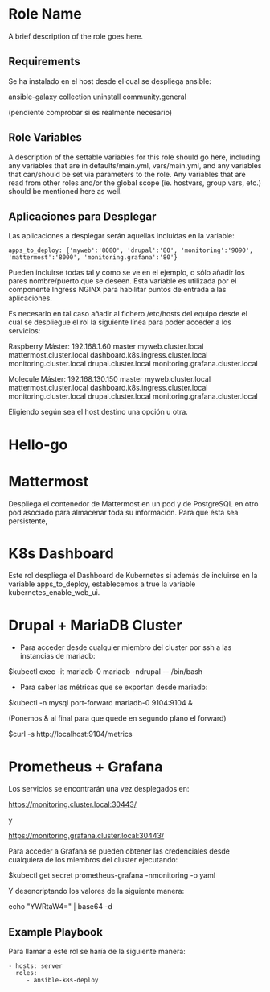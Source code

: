 Role Name
=========

A brief description of the role goes here.

Requirements
------------

Se ha instalado en el host desde el cual se despliega ansible:

ansible-galaxy collection uninstall community.general

(pendiente comprobar si es realmente necesario)

Role Variables
--------------

A description of the settable variables for this role should go here, including any variables that are in defaults/main.yml, vars/main.yml, and any variables that can/should be set via parameters to the role. Any variables that are read from other roles and/or the global scope (ie. hostvars, group vars, etc.) should be mentioned here as well.



Aplicaciones para Desplegar
--------------------------
Las aplicaciones a desplegar serán aquellas incluidas en la variable:

```
apps_to_deploy: {'myweb':'8080', 'drupal':'80', 'monitoring':'9090', 'mattermost':'8000', 'monitoring.grafana':'80'}
```

Pueden incluirse todas tal y como se ve en el ejemplo, o sólo añadir los pares nombre/puerto que se deseen. Esta variable es utilizada por el componente Ingress NGINX para habilitar puntos de entrada a las aplicaciones.

Es necesario en tal caso añadir al fichero /etc/hosts del equipo desde el cual se despliegue el rol la siguiente línea para poder acceder a los servicios:

Raspberry Máster:
192.168.1.60 master myweb.cluster.local mattermost.cluster.local dashboard.k8s.ingress.cluster.local monitoring.cluster.local drupal.cluster.local monitoring.grafana.cluster.local

Molecule Máster:
192.168.130.150 master myweb.cluster.local mattermost.cluster.local dashboard.k8s.ingress.cluster.local monitoring.cluster.local drupal.cluster.local monitoring.grafana.cluster.local


Eligiendo según sea el host destino una opción u otra.


# Hello-go



# Mattermost
Despliega el contenedor de Mattermost en un pod y de PostgreSQL en otro pod asociado para almacenar toda su información. Para que ésta sea persistente, 

# K8s Dashboard
Este rol despliega el Dashboard de Kubernetes si además de incluirse en la variable apps\_to\_deploy, establecemos a true la variable kubernetes\_enable\_web\_ui.


# Drupal + MariaDB Cluster


- Para acceder desde cualquier miembro del cluster por ssh a las instancias de mariadb:

$kubectl exec -it mariadb-0 mariadb -ndrupal -- /bin/bash


- Para saber las métricas que se exportan desde mariadb:


$kubectl -n mysql port-forward mariadb-0 9104:9104 &

(Ponemos & al final para que quede en segundo plano el forward)

$curl -s http://localhost:9104/metrics


# Prometheus + Grafana

Los servicios se encontrarán una vez desplegados en:

https://monitoring.cluster.local:30443/

y

https://monitoring.grafana.cluster.local:30443/

Para acceder a Grafana se pueden obtener las credenciales desde cualquiera de los miembros del cluster ejecutando:

$kubectl get secret prometheus-grafana -nmonitoring -o yaml

Y desencriptando los valores de la siguiente manera:

echo "YWRtaW4=" | base64 -d



Example Playbook
----------------

Para llamar a este rol se haría de la siguiente manera:

    - hosts: server
      roles:
         - ansible-k8s-deploy

